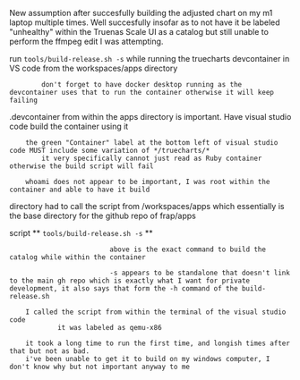 
New assumption after succesfully building the adjusted chart on my m1 laptop multiple times. Well succesfully insofar as to not have it be labeled "unhealthy" within the Truenas Scale UI as a catalog
but still unable to perform the ffmpeg edit I was attempting.

run `tools/build-release.sh -s` while running the truecharts devcontainer in VS code from the workspaces/apps directory

            don't forget to have docker desktop running as the devcontainer uses that to run the container otherwise it will keep failing


.devcontainer
        from within the apps directory is important. Have visual studio code build the container using it

        the green "Container" label at the bottom left of visual studio code MUST include some variation of */truecharts/*
            it very specifically cannot just read as Ruby container otherwise the build script will fail

        whoami does not appear to be important, I was root within the container and able to have it build

directory
        had to call the script from /workspaces/apps which essentially is the base directory for the github repo of frap/apps

script
                             **    `tools/build-release.sh -s`       **

                             above is the exact command to build the catalog while within the container

                             -s appears to be standalone that doesn't link to the main gh repo which is exactly what I want for private development, it also says that form the -h command of the build-release.sh

        I called the script from within the terminal of the visual studio code
                it was labeled as qemu-x86

        it took a long time to run the first time, and longish times after that but not as bad.
        i've been unable to get it to build on my windows computer, I don't know why but not important anyway to me











